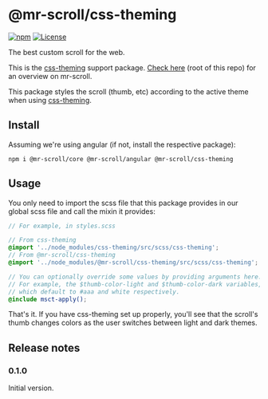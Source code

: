 # @mr-scroll/css-theming

[![npm](https://img.shields.io/npm/v/@mr-scroll/css-theming.svg)](https://www.npmjs.com/package/@mr-scroll/css-theming)
[![License](https://img.shields.io/badge/license-MIT-blue.svg)](https://opensource.org/licenses/MIT)

The best custom scroll for the web.

This is the [css-theming](https://github.com/mrahhal/css-theming) support package. [Check here](../..) (root of this repo) for an overview on mr-scroll.

This package styles the scroll (thumb, etc) according to the active theme when using [css-theming](https://github.com/mrahhal/css-theming).

## Install

Assuming we're using angular (if not, install the respective package):
```
npm i @mr-scroll/core @mr-scroll/angular @mr-scroll/css-theming
```

## Usage

You only need to import the scss file that this package provides in our global scss file and call the mixin it provides:
```scss
// For example, in styles.scss

// From css-theming
@import '../node_modules/css-theming/src/scss/css-theming';
// From @mr-scroll/css-theming
@import '../node_modules/@mr-scroll/css-theming/src/scss/css-theming';

// You can optionally override some values by providing arguments here.
// For example, the $thumb-color-light and $thumb-color-dark variables,
// which default to #aaa and white respectively.
@include msct-apply();
```

That's it. If you have css-theming set up properly, you'll see that the scroll's thumb changes colors as the user switches between light and dark themes.

## Release notes

### 0.1.0

Initial version.
